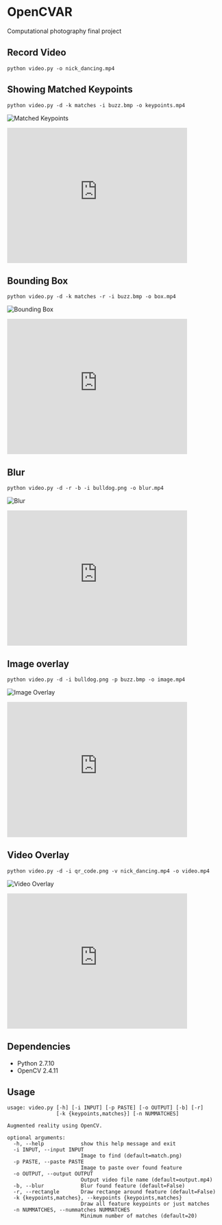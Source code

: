 # OpenCVAR
Computational photography final project

## Record Video

```
python video.py -o nick_dancing.mp4
```

## Showing Matched Keypoints

```
python video.py -d -k matches -i buzz.bmp -o keypoints.mp4
```

![Matched Keypoints](http://i.imgur.com/8NnY5j2.gif)
<iframe width="420" height="315" src="https://www.youtube.com/embed/BKH8z2Yr1S4" frameborder="0" allowfullscreen></iframe>

## Bounding Box

```
python video.py -d -k matches -r -i buzz.bmp -o box.mp4
```

![Bounding Box](http://i.imgur.com/HzONwXh.gif)
<iframe width="420" height="315" src="https://www.youtube.com/embed/g28XrxfDJ80" frameborder="0" allowfullscreen></iframe>

## Blur

```
python video.py -d -r -b -i bulldog.png -o blur.mp4
```

![Blur](http://i.imgur.com/HKTmpQH.gif)
<iframe width="420" height="315" src="https://www.youtube.com/embed/SEqr9iqpNN4" frameborder="0" allowfullscreen></iframe>

## Image overlay

```
python video.py -d -i bulldog.png -p buzz.bmp -o image.mp4
```

![Image Overlay](http://i.imgur.com/4vVGegP.gif)
<iframe width="420" height="315" src="https://www.youtube.com/embed/Vpcl604ui0o" frameborder="0" allowfullscreen></iframe>

## Video Overlay

```
python video.py -d -i qr_code.png -v nick_dancing.mp4 -o video.mp4
```
![Video Overlay](http://i.imgur.com/ADGH8h2.gif)
<iframe width="420" height="315" src="https://www.youtube.com/embed/bWGAgWVjzYI" frameborder="0" allowfullscreen></iframe>

## Dependencies
* Python 2.7.10
* OpenCV 2.4.11

## Usage
```
usage: video.py [-h] [-i INPUT] [-p PASTE] [-o OUTPUT] [-b] [-r]
                [-k {keypoints,matches}] [-n NUMMATCHES]

Augmented reality using OpenCV.

optional arguments:
  -h, --help            show this help message and exit
  -i INPUT, --input INPUT
                        Image to find (default=match.png)
  -p PASTE, --paste PASTE
                        Image to paste over found feature
  -o OUTPUT, --output OUTPUT
                        Output video file name (default=output.mp4)
  -b, --blur            Blur found feature (default=False)
  -r, --rectangle       Draw rectange around feature (default=False)
  -k {keypoints,matches}, --keypoints {keypoints,matches}
                        Draw all feature keypoints or just matches
  -n NUMMATCHES, --nummatches NUMMATCHES
                        Minimum number of matches (default=20)
```
